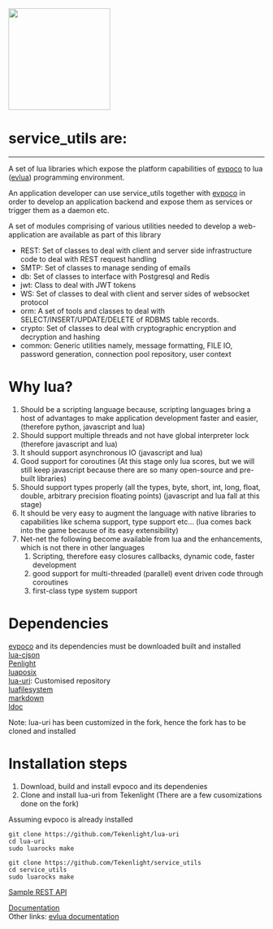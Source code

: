 <img src="doc/images/logotk.png" width="200"/>

# service\_utils are:
------
A set of lua libraries which expose the platform capabilities of [evpoco](https://github.com/Tekenlight/evpoco) to lua ([evlua](https://github.com/Tekenlight/.github/wiki)) programming environment.

An application developer can use service\_utils together with [evpoco](https://github.com/Tekenlight/evpoco) in order to develop an application backend and expose them as services or trigger them as a daemon etc.

A set of modules comprising of various utilities needed to develop a web-application are available as part of this library
* REST: Set of classes to deal with client and server side infrastructure code to deal with REST request handling
* SMTP: Set of classes to manage sending of emails
* db: Set of classes to interface with Postgresql and Redis
* jwt: Class to deal with JWT tokens
* WS: Set of classes to deal with client and server sides of websocket protocol
* orm: A set of tools and classes to deal with SELECT/INSERT/UPDATE/DELETE of RDBMS table records.
* crypto: Set of classes to deal with cryptographic encryption and decryption and hashing
* common: Generic utilities namely, message formatting, FILE IO, password generation, connection pool repository, user context

# Why lua?

1. Should be a scripting language because, scripting languages bring a host of advantages to make application development faster and easier, (therefore python, javascript and lua)
2. Should support multiple threads and not have global interpreter lock (therefore javascript and lua)
3. It should support asynchronous IO (javascript and lua)
4. Good support for coroutines (At this stage  only lua scores, but we will still keep javascript because there are so many open-source and pre-built libraries)
5. Should support types properly (all the types, byte, short, int, long, float, double, arbitrary precision floating points) (javascript and lua fall at this stage)
6. It should be very easy to augment the language with native libraries to capabilities like schema support, type support etc... (lua comes back into the game because of its easy extensibility)
7. Net-net the following become available from lua and the enhancements, which is not there in other languages
	1. Scripting, therefore easy closures callbacks, dynamic code, faster development
	2. good support for multi-threaded (parallel) event driven code through coroutines
	3. first-class type system support

# Dependencies
[evpoco](https://github.com/Tekenlight/evpoco) and its dependencies must be downloaded built and installed   
[lua-cjson](https://github.com/Tekenlight/lua-cjson)  
[Penlight](https://github.com/Tekenlight/Penlight)  
[luaposix](https://github.com/Tekenlight/luaposix)  
[lua-uri](https://github.com/Tekenlight/lua-uri): Customised repository  
[luafilesystem](https://github.com/Tekenlight/luafilesystem)  
[markdown](https://github.com/Tekenlight/markdown)  
[ldoc](https://github.com/Tekenlight/LDoc)  

Note: lua-uri has been customized in the fork, hence the fork has to be cloned and installed


# Installation steps

1. Download, build and install evpoco and its dependenies
2. Clone and install lua-uri from Tekenlight (There are a few cusomizations done on the fork)

Assuming evpoco is already installed
```
git clone https://github.com/Tekenlight/lua-uri
cd lua-uri
sudo luarocks make

git clone https://github.com/Tekenlight/service_utils
cd service_utils
sudo luarocks make
```

[Sample REST API](samples/REST/rest_sample.md)


[Documentation](https://github.com/Tekenlight/service_utils/wiki)<br/>
Other links: [evlua documentation](https://github.com/Tekenlight/.github/wiki)
